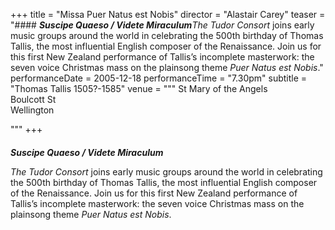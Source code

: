 +++
title = "Missa Puer Natus est Nobis"
director = "Alastair Carey"
teaser = "#### ***Suscipe Quaeso / Videte Miraculum****The Tudor Consort* joins early music groups around the world in celebrating the 500th birthday of Thomas Tallis, the most influential English composer of the Renaissance. Join us for this first New Zealand performance of Tallis’s incomplete masterwork: the seven voice Christmas mass on the plainsong theme *Puer Natus est Nobis*."
performanceDate = 2005-12-18
performanceTime = "7.30pm"
subtitle = "Thomas Tallis 1505?-1585"
venue = """
St Mary of the Angels  
Boulcott St  
Wellington  

"""
+++

#### 
***Suscipe Quaeso / Videte Miraculum***


*The Tudor Consort* joins early music groups around the world in celebrating the 500th birthday of Thomas Tallis, the most influential English composer of the Renaissance. Join us for this first New Zealand performance of Tallis’s incomplete masterwork: the seven voice Christmas mass on the plainsong theme *Puer Natus est Nobis*.
